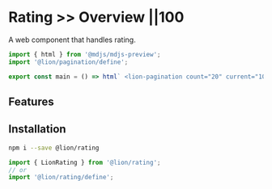 # Rating >> Overview ||100

A web component that handles rating.

```js script
import { html } from '@mdjs/mdjs-preview';
import '@lion/pagination/define';
```

```js preview-story
export const main = () => html` <lion-pagination count="20" current="10"></lion-pagination> `;
```

## Features

## Installation

```bash
npm i --save @lion/rating
```

```js
import { LionRating } from '@lion/rating';
// or
import '@lion/rating/define';
```
